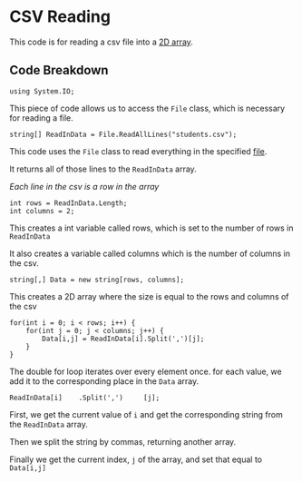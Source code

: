 # CSV Reading

This code is for reading a csv file into a [2D array](https://github.com/fslcoding/2D-Array).

## Code Breakdown

```
using System.IO;
```

This piece of code allows us to access the ```File``` class, which is necessary for reading a file.

```
string[] ReadInData = File.ReadAllLines("students.csv");
```
This code uses the ```File``` class to read everything in the specified [file](https://github.com/fslcoding/CSV-Read/blob/main/students.csv).

It returns all of those lines to the ```ReadInData``` array.

_Each line in the csv is a row in the array_

```
int rows = ReadInData.Length;
int columns = 2;
```

This creates a int variable called rows, which is set to the number of rows in ```ReadInData```

It also creates a variable called columns which is the number of columns in the csv.

```
string[,] Data = new string[rows, columns];
```

This creates a 2D array where the size is equal to the rows and columns of the csv


```
for(int i = 0; i < rows; i++) {
    for(int j = 0; j < columns; j++) {
        Data[i,j] = ReadInData[i].Split(',')[j];
    }
}
```

The double for loop iterates over every element once.
for each value, we add it to the corresponding place in the ```Data``` array.


```
ReadInData[i]    .Split(',')     [j];
```

First, we get the current value of ```i``` and get the corresponding string from the ```ReadInData``` array.

Then we split the string by commas, returning another array. 

Finally we get the current index, ```j``` of the array, and set that equal to ```Data[i,j]```